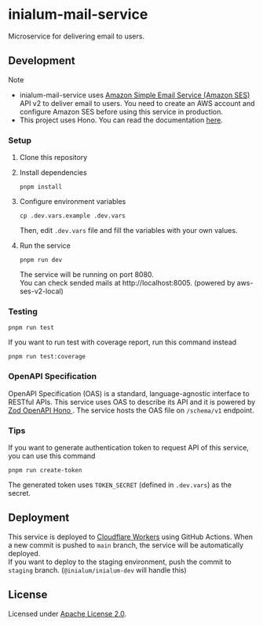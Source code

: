 # inialum-mail-service

Microservice for delivering email to users.

## Development

> [!NOTE]
>
> - inialum-mail-service uses [Amazon Simple Email Service (Amazon SES)](https://aws.amazon.com/ses) API v2 to deliver email to users. You need to create an AWS account and configure Amazon SES before using this service in production.
> - This project uses Hono. You can read the documentation [here](https://hono.dev).

### Setup

1. Clone this repository
2. Install dependencies

   ```shell
   pnpm install
   ```

3. Configure environment variables

   ```shell
   cp .dev.vars.example .dev.vars
   ```

   Then, edit `.dev.vars` file and fill the variables with your own values.

4. Run the service

   ```shell
   pnpm run dev
   ```

   The service will be running on port 8080.  
   You can check sended mails at http://localhost:8005. (powered by aws-ses-v2-local)

### Testing

```shell
pnpm run test
```

If you want to run test with coverage report, run this command instead

```shell
pnpm run test:coverage
```

### OpenAPI Specification

OpenAPI Specification (OAS) is a standard, language-agnostic interface to RESTful APIs. This service uses OAS to describe its API and it is powered by [Zod OpenAPI Hono
](https://github.com/honojs/middleware/tree/main/packages/zod-openapi). The service hosts the OAS file on `/schema/v1` endpoint.

### Tips

If you want to generate authentication token to request API of this service, you can use this command

```shell
pnpm run create-token
```

The generated token uses `TOKEN_SECRET` (defined in `.dev.vars`) as the secret.

## Deployment

This service is deployed to [Cloudflare Workers](https://workers.cloudflare.com) using GitHub Actions. When a new commit is pushed to `main` branch, the service will be automatically deployed.  
If you want to deploy to the staging environment, push the commit to `staging` branch. (`@inialum/inialum-dev` will handle this)

## License

Licensed under [Apache License 2.0](LICENSE).
